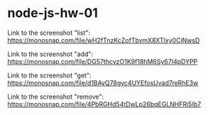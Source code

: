 # node-js-hw-01

Link to the screenshot "list": https://monosnap.com/file/wH2fTnzKcZofTbvmX8XTIxy0CjNwsD

Link to the screenshot "add":  https://monosnap.com/file/DG57thcvzO1K9f18hM6Sy67I4pDYPP

Link to the screenshot "get":  https://monosnap.com/file/d1BAyQ78gyc4UYEfosUvad7reRhE3w

Link to the screenshot "remove": https://monosnap.com/file/4PbRGHd54tDwLp26bqEGLNHFRi5Ib7

